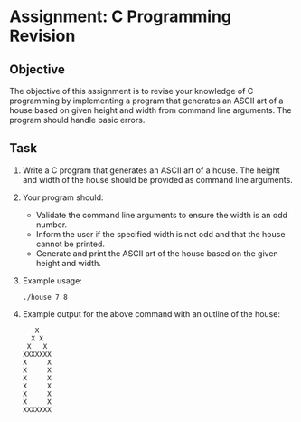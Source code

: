 # Assignment: C Programming Revision

## Objective

The objective of this assignment is to revise your knowledge of C programming by implementing a program that generates an ASCII art of a house based on given height and width from command line arguments. The program should handle basic errors.

## Task

1. Write a C program that generates an ASCII art of a house. The height and width of the house should be provided as command line arguments.

2. Your program should:

   - Validate the command line arguments to ensure the width is an odd number.
   - Inform the user if the specified width is not odd and that the house cannot be printed.
   - Generate and print the ASCII art of the house based on the given height and width.

3. Example usage:
   ```
   ./house 7 8
   ```
4. Example output for the above command with an outline of the house:
   ```
      X
     X X
    X   X
   XXXXXXX
   X     X
   X     X
   X     X
   X     X
   X     X
   X     X
   XXXXXXX
   ```
